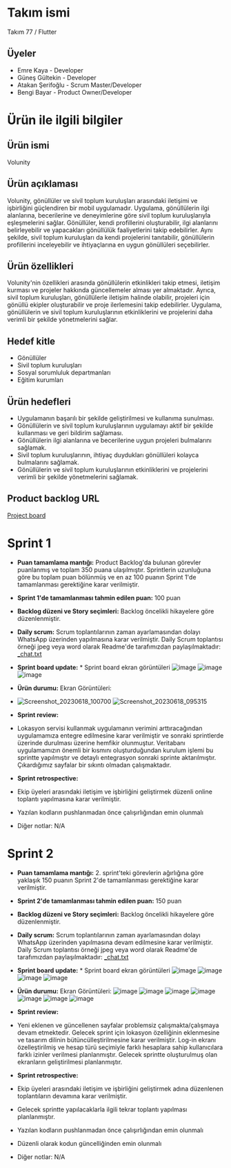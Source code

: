 # Takım ismi
Takım 77 / Flutter

## Üyeler
* Emre Kaya - Developer
* Güneş Gültekin - Developer
* Atakan Şerifoğlu - Scrum Master/Developer
* Bengi Bayar - Product Owner/Developer

# Ürün ile ilgili bilgiler
## Ürün ismi
Volunity

## Ürün açıklaması
Volunity, gönüllüler ve sivil toplum kuruluşları arasındaki iletişimi ve işbirliğini güçlendiren bir mobil uygulamadır. Uygulama, gönüllülerin ilgi alanlarına, becerilerine ve deneyimlerine göre sivil toplum kuruluşlarıyla eşleşmelerini sağlar. Gönüllüler, kendi profillerini oluşturabilir, ilgi alanlarını belirleyebilir ve yapacakları gönüllülük faaliyetlerini takip edebilirler. Aynı şekilde, sivil toplum kuruluşları da kendi projelerini tanıtabilir, gönüllülerin profillerini inceleyebilir ve ihtiyaçlarına en uygun gönüllüleri seçebilirler.

## Ürün özellikleri
Volunity'nin özellikleri arasında gönüllülerin etkinlikleri takip etmesi, iletişim kurması ve projeler hakkında güncellemeler alması yer almaktadır. Ayrıca, sivil toplum kuruluşları, gönüllülerle iletişim halinde olabilir, projeleri için gönüllü ekipler oluşturabilir ve proje ilerlemesini takip edebilirler. Uygulama, gönüllülerin ve sivil toplum kuruluşlarının etkinliklerini ve projelerini daha verimli bir şekilde yönetmelerini sağlar.

## Hedef kitle
* Gönüllüler
* Sivil toplum kuruluşları
* Sosyal sorumluluk departmanları
* Eğitim kurumları

## Ürün hedefleri
* Uygulamanın başarılı bir şekilde geliştirilmesi ve kullanıma sunulması.
* Gönüllülerin ve sivil toplum kuruluşlarının uygulamayı aktif bir şekilde kullanması ve geri bildirim sağlaması.
* Gönüllülerin ilgi alanlarına ve becerilerine uygun projeleri bulmalarını sağlamak.
* Sivil toplum kuruluşlarının, ihtiyaç duydukları gönüllüleri kolayca bulmalarını sağlamak.
* Gönüllülerin ve sivil toplum kuruluşlarının etkinliklerini ve projelerini verimli bir şekilde yönetmelerini sağlamak.

## Product backlog URL
[Project board](https://trello.com/b/SOwDc9eu/project-management)

# Sprint 1
* **Puan tamamlama mantığı:** Product Backlog'da bulunan görevler puanlanmış ve toplam 350 puana ulaşılmıştır. Sprintlerin uzunluğuna göre bu toplam puan bölünmüş ve en az 100 puanın Sprint 1'de tamamlanması gerektiğine karar verilmiştir.
* **Sprint 1'de tamamlanması tahmin edilen puan:** 100 puan
* **Backlog düzeni ve Story seçimleri:** Backlog öncelikli hikayelere göre düzenlenmiştir.
* **Daily scrum:** Scrum toplantılarının zaman ayarlamasından dolayı WhatsApp üzerinden yapılmasına karar verilmiştir. Daily Scrum toplantısı örneği jpeg veya word olarak Readme'de tarafımızdan paylaşılmaktadır: [_chat.txt](https://github.com/atakanserifoglu/Volunity/files/11758183/_chat.txt)
* **Sprint board update:** * Sprint board ekran görüntüleri
![image](https://github.com/atakanserifoglu/Volunity/assets/136193961/7ff35d4f-deb4-4fa7-9f36-c7c1a909d70e)
![image](https://github.com/atakanserifoglu/Volunity/assets/136193961/5885f108-7895-4be0-9999-cfd76dfebc45)
![image](https://github.com/atakanserifoglu/Volunity/assets/136193961/74b14707-3e68-4ac7-914c-2bb8e24acd10)
* **Ürün durumu:** Ekran Görüntüleri:
* ![Screenshot_20230618_100700](https://github.com/atakanserifoglu/Volunity/assets/91365460/a6da0cfa-6cfc-423e-b12d-4685f487efd2)
![Screenshot_20230618_095315](https://github.com/atakanserifoglu/Volunity/assets/91365460/e187bf42-320c-444a-b365-dd0b503d3a97)

* **Sprint review:**
* Lokasyon servisi kullanmak uygulamanın verimini arttıracağından uygulamamıza entegre edilmesine karar verilmiştir ve sonraki sprintlerde üzerinde durulması üzerine hemfikir olunmuştur. Veritabanı uygulamamızın önemli bir kısmını oluşturduğundan kurulum işlemi bu sprintte yapılmıştır ve detaylı entegrasyon sonraki sprinte aktarılmıştır. Çıkardığımız sayfalar bir sıkıntı olmadan çalışmaktadır.
  
* **Sprint retrospective:**
*  Ekip üyeleri arasındaki iletişim ve işbirliğini geliştirmek düzenli online toplantı yapılmasına karar verilmiştir.
*  Yazılan kodların pushlanmadan önce çalışırlığından emin olunmalı
* Diğer notlar: N/A
  
# Sprint 2
* **Puan tamamlama mantığı:** 2. sprint'teki görevlerin ağırlığına göre yaklaşık 150 puanın Sprint 2'de tamamlanması gerektiğine karar verilmiştir.
* **Sprint 2'de tamamlanması tahmin edilen puan:** 150 puan
* **Backlog düzeni ve Story seçimleri:** Backlog öncelikli hikayelere göre düzenlenmiştir.
* **Daily scrum:** Scrum toplantılarının zaman ayarlamasından dolayı WhatsApp üzerinden yapılmasına devam edilmesine karar verilmiştir. Daily Scrum toplantısı örneği jpeg veya word olarak Readme'de tarafımızdan paylaşılmaktadır: [_chat.txt](https://github.com/atakanserifoglu/Volunity/files/11931600/_chat.txt)

* **Sprint board update:** * Sprint board ekran görüntüleri
![image](https://github.com/atakanserifoglu/Volunity/assets/136193961/a5d2c710-ab51-4014-b410-81b762ae88f4)
![image](https://github.com/atakanserifoglu/Volunity/assets/136193961/7c91364a-8a67-4989-9673-217339056c1e)
![image](https://github.com/atakanserifoglu/Volunity/assets/136193961/ad4f724b-f423-4508-a8cd-2380143564d9)
![image](https://github.com/atakanserifoglu/Volunity/assets/136193961/071e8e1e-6573-429b-bc2c-9fb4043478e2)


* **Ürün durumu:** Ekran Görüntüleri:
![image](https://github.com/atakanserifoglu/Volunity/assets/136193961/78f4eb8f-7da1-491e-99ee-5da91d488dc0)
![image](https://github.com/atakanserifoglu/Volunity/assets/136193961/f3ac49f6-779d-447c-8fa6-1c5ece958f94)
![image](https://github.com/atakanserifoglu/Volunity/assets/136193961/01fffd4e-98d8-499d-a9a3-5e023c109d14)
![image](https://github.com/atakanserifoglu/Volunity/assets/136193961/cfb7991b-3ae4-4934-81c0-4a30084bda64)
![image](https://github.com/atakanserifoglu/Volunity/assets/136193961/dc4e320d-5bb7-4b3a-8aa9-959804620602)
![image](https://github.com/atakanserifoglu/Volunity/assets/136193961/7721d119-9746-43a8-9cbc-e077816f4e0f)
![image](https://github.com/atakanserifoglu/Volunity/assets/136193961/fb3a0520-e038-4b25-9b3f-f7d5485a9f39)

* **Sprint review:**
* Yeni eklenen ve güncellenen sayfalar problemsiz çalışmakta/çalışmaya devam etmektedir. Gelecek sprint için lokasyon özelliğinin eklenmesine ve tasarım dilinin bütüncülleştirilmesine karar verilmiştir. Log-in ekranı özelleştirilmiş ve hesap türü seçimiyle farklı hesaplara sahip kullanıcılara farklı izinler verilmesi planlanmıştır. Gelecek sprintte oluşturulmuş olan ekranların geliştirilmesi planlanmıştır.
  
* **Sprint retrospective:**
*  Ekip üyeleri arasındaki iletişim ve işbirliğini geliştirmek adına düzenlenen toplantıların devamına karar verilmiştir.
*  Gelecek sprintte yapılacaklarla ilgili tekrar toplantı yapılması planlanmıştır.
*  Yazılan kodların pushlanmadan önce çalışırlığından emin olunmalı
*  Düzenli olarak kodun güncelliğinden emin olunmalı
  
* Diğer notlar: N/A
